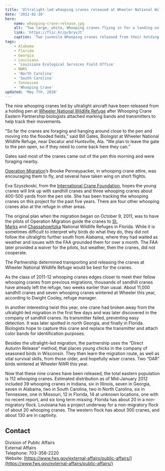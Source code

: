 ```yaml
---
title: 'Ultralight-led whooping cranes released at Wheeler National Wildlife Refuge'
date: '2012-02-10'
hero:
    name: whooping-crane-release.jpg
    alt: 'Two large, white, Whooping cranes flying in for a landing on a small pond.'
    link: 'https://flic.kr/p/bryvJt'
    caption: 'Two juvenile Whooping cranes released from their holding pen fly around on Wheeler National Wildlife Refuge, Decatur, AL. Photo by Bill Gates, USFWS.'
tags:
    - Alabama
    - Florida
    - Georgia
    - Louisiana
    - 'Louisiana Ecological Services Field Office'
    - NWRS
    - 'North Carolina'
    - 'South Carolina'
    - Tennessee
    - 'Whooping Crane'
updated: 'May 7th, 2018'
---
```


The nine whooping cranes led by ultralight aircraft have been released from a holding pen at [Wheeler National Wildlife Refuge](http://www.fws.gov/wheeler/) after Whooping Crane Eastern Partnership biologists attached marking bands and transmitters to help track their movements.

“So far the cranes are foraging and hanging around close to the pen and moving into the flooded fields,” said Bill Gates, Biologist at Wheeler National Wildlife Refuge, near Decatur and Huntsville, Ala. “We plan to leave the gate to the pen open, so if they need to come back here they can.”

Gates said most of the cranes came out of the pen this morning and were foraging nearby.

[Operation Migration](http://www.operationmigration.org/ 'Link to non-FWS site')’s Brooke Penneypacker, in whooping crane attire, was encouraging them to fly, and several have taken wing on short flights.

Eva Szyszkoski, from the [International Crane Foundation](http://www.savingcranes.org/ 'Link to non-FWS site'), hopes the young cranes will link up with sandhill cranes and three whooping cranes about 400-500 yards from the pen site. She has been tracking the whooping cranes on this project for the past five years. There are four other whooping cranes also at the refuge in other areas.

The original plan when the migration began on October 9, 2011, was to have the pilots of Operation Migration guide the cranes to [St. Marks](http://www.fws.gov/saintmarks/) and [Chassahowitzka](http://www.fws.gov/chassahowitzka/) National Wildlife Refuges in Florida. While it is sometimes difficult to interpret why birds do what they do, they did not follow the ultralights further south from Alabama, where they had waited as weather and issues with the FAA grounded them for over a month. The FAA later provided a waiver for the pilots, but weather, then the cranes, did not cooperate.

The Partnership determined transporting and releasing the cranes at Wheeler National Wildlife Refuge would be best for the cranes.

As the class of 2011-12 whooping cranes edges closer to meet their fellow whooping cranes from previous migrations, thousands of sandhill cranes have already left the refuge, two weeks earlier than usual. About 11,000 sandhill cranes and seven whooping cranes wintered at Wheeler this year, according to Dwight Cooley, refuge manager.

In another interesting twist this year, one crane had broken away from the ultralight-led migration in the first few days and was later discovered in the company of sandhill cranes. Its transmitter failed, preventing easy detection. It was later spotted in north Georgia, and finally in Florida. Biologists hope to capture this crane and replace the transmitter and attach color bands for identification purposes.

Besides the ultralight-led migration, the partnership uses the “Direct Autumn Release” method, that places young chicks in the company of seasoned birds in Wisconsin. They then learn the migration route, as well as vital survival skills, from those older, and hopefully wiser cranes. Two “DAR” birds wintered at Wheeler NWR this year.

Now that these nine cranes have been released, the total eastern population is 112 whooping cranes. Estimated distribution as of Mid-January 2012 included 39 whooping cranes in Indiana, six in Illinois, seven in Georgia, seven in Alabama, two in South Carolina, two in North Carolina, six in Tennessee, one in Missouri, 12 in Florida, 14 at unknown locations, one with no recent report, and six long term missing. Florida has about 20 in a non-migratory flock. Louisiana has a project underway for a non-migratory flock of about 20 whooping cranes. The western flock has about 300 cranes, and about 130 are in captivity.

## Contact

Division of Public Affairs  
External Affairs  
Telephone: 703-358-2220  
Website: [https://www.fws.gov/external-affairs/public-affairs/](https://www.fws.gov/external-affairs/public-affairs/)
